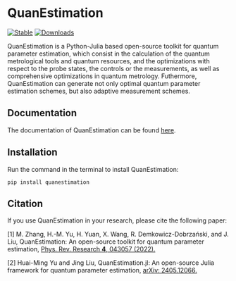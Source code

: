 # QuanEstimation

 [![Stable](https://img.shields.io/badge/docs-stable-blue.svg)](https://quanestimation.github.io/QuanEstimation/) 
[![Downloads](https://static.pepy.tech/badge/quanestimation)](https://pepy.tech/project/quanestimation)


QuanEstimation is a Python-Julia based open-source toolkit for quantum parameter estimation, which consist in the calculation of the quantum metrological tools and quantum resources, and the optimizations with respect to the probe states, the controls or the measurements, as well as comprehensive optimizations in quantum metrology. Futhermore, QuanEstimation can generate not only optimal quantum parameter estimation schemes, but also adaptive measurement schemes.

## Documentation
The documentation of QuanEstimation can be found [here](https://quanestimation.github.io/QuanEstimation/).

## Installation
Run the command in the terminal to install QuanEstimation:  

~~~
pip install quanestimation
~~~

## Citation
If you use QuanEstimation in your research, please cite the following paper:

[1] M. Zhang, H.-M. Yu, H. Yuan, X. Wang, R. Demkowicz-Dobrzański, and J. Liu, 
QuanEstimation: An open-source toolkit for quantum parameter estimation, 
[Phys. Rev. Research **4**, 043057 (2022).](https://doi.org/10.1103/PhysRevResearch.4.043057)

[2] Huai-Ming Yu and Jing Liu, QuanEstimation.jl: An open-source Julia framework for quantum parameter estimation, 
[arXiv: 2405.12066.](https://doi.org/10.48550/arXiv.2405.12066)
